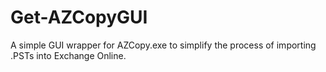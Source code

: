 # Get-AZCopyGUI
A simple GUI wrapper for AZCopy.exe to simplify the process of importing .PSTs into Exchange Online.
